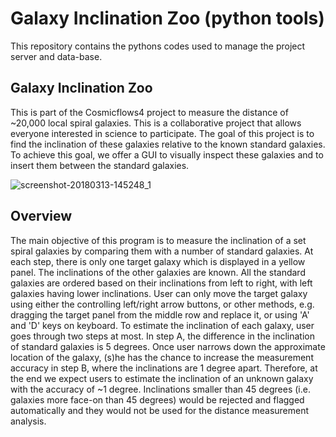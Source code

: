 # Galaxy Inclination Zoo (python tools)

This repository contains the pythons codes used to manage the project server and data-base.


## Galaxy Inclination Zoo

​This is part of the Cosmicflows4 project to measure the distance of ~20,000 local spiral galaxies. This is a collaborative project that allows everyone interested in science to participate. The goal of this project is to find the inclination of these galaxies relative to the known standard galaxies. To achieve this goal, we offer a GUI to visually inspect these galaxies and to insert them between the standard galaxies. 

![screenshot-20180313-145248_1](https://user-images.githubusercontent.com/13570487/51081792-4f245080-169c-11e9-8bf5-3326f35f224c.png)

## Overview

The main objective of this program is to measure the inclination of a set spiral galaxies by comparing them with a number of standard galaxies. At each step, there is only one target galaxy which is displayed in a yellow panel. The inclinations of the other galaxies are known. All the standard galaxies are ordered based on their inclinations from left to right, with left galaxies having lower inclinations. User can only move the target galaxy using either the controlling left/right arrow buttons, or other methods, e.g. dragging the target panel from the middle row and replace it, or using 'A' and 'D' keys on keyboard.
To estimate the inclination of each galaxy, user goes through two steps at most. In step A, the difference in the inclination of standard galaxies is 5 degrees. Once user narrows down the approximate location of the galaxy, (s)he has the chance to increase the measurement accuracy in step B, where the inclinations are 1 degree apart. Therefore, at the end we expect users to estimate the inclination of an unknown galaxy with the accuracy of ~1 degree. Inclinations smaller than 45 degrees (i.e. galaxies more face-on than 45 degrees) would be rejected and flagged automatically and they would not be used for the distance measurement analysis.
